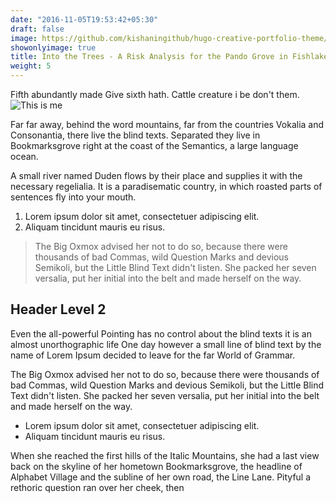 ```yaml
---
date: "2016-11-05T19:53:42+05:30"
draft: false
image: https://github.com/kishaningithub/hugo-creative-portfolio-theme/raw/master/exampleSite/static/img/portfolio/business-card.jpg
showonlyimage: true
title: Into the Trees - A Risk Analysis for the Pando Grove in Fishlake National Forest of South Central Utah 
weight: 5
---
```


Fifth abundantly made Give sixth hath. Cattle creature i be don't them.
![This is me][5]


[1]: /img/portfolio/BFAS1.jpg  
[2]: /img/portfolio/BFAS2.jpg  
[3]: /img/portfolio/BFAS3.jpg  
[4]: /img/portfolio/BFAS4.jpg  
[5]: /img/portfolio/BFAS5.jpg

Far far away, behind the word mountains, far from the countries Vokalia and Consonantia, there live the blind texts. Separated they live in Bookmarksgrove right at the coast of the Semantics, a large language ocean.

A small river named Duden flows by their place and supplies it with the necessary regelialia. It is a paradisematic country, in which roasted parts of sentences fly into your mouth.

1. Lorem ipsum dolor sit amet, consectetuer adipiscing elit.
2. Aliquam tincidunt mauris eu risus.

> The Big Oxmox advised her not to do so, because there were thousands of bad Commas, wild Question Marks and devious Semikoli, but the Little Blind Text didn't listen. She packed her seven versalia, put her initial into the belt and made herself on the way.

## Header Level 2

Even the all-powerful Pointing has no control about the blind texts it is an almost unorthographic life One day however a small line of blind text by the name of Lorem Ipsum decided to leave for the far World of Grammar.

The Big Oxmox advised her not to do so, because there were thousands of bad Commas, wild Question Marks and devious Semikoli, but the Little Blind Text didn't listen. She packed her seven versalia, put her initial into the belt and made herself on the way.

* Lorem ipsum dolor sit amet, consectetuer adipiscing elit.
* Aliquam tincidunt mauris eu risus.

When she reached the first hills of the Italic Mountains, she had a last view back on the skyline of her hometown Bookmarksgrove, the headline of Alphabet Village and the subline of her own road, the Line Lane. Pityful a rethoric question ran over her cheek, then  

